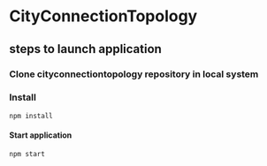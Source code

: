 # CityConnectionTopology
## steps to launch application
### Clone cityconnectiontopology repository in local system

### Install

```
npm install
```

#### Start application

```
npm start
```
